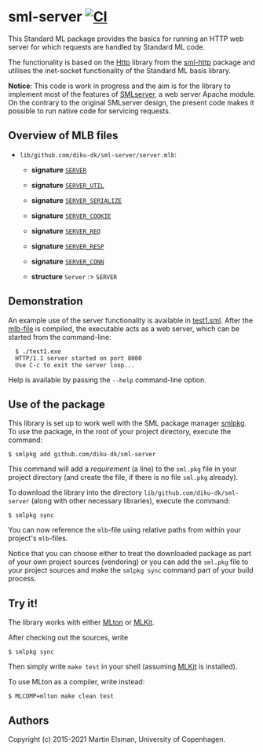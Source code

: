 # sml-server [![CI](https://github.com/diku-dk/sml-server/workflows/CI/badge.svg)](https://github.com/diku-dk/sml-server/actions)

This Standard ML package provides the basics for running an HTTP web
server for which requests are handled by Standard ML code.

The functionality is based on the
[Http](https://github.com/diku-dk/sml-http/blob/main/lib/github.com/diku-dk/sml-http/http.sig)
library from the [sml-http](https://github.com/diku-dk/sml-http)
package and utilises the inet-socket functionality of the Standard ML
basis library.

__Notice__: This code is work in progress and the aim is for the
library to implement most of the features of [SMLserver](http://smlserver.org), a web
server Apache module. On the contrary to the original SMLserver
design, the present code makes it possible to run native code for
servicing requests.

## Overview of MLB files

- `lib/github.com/diku-dk/sml-server/server.mlb`:

  - **signature** [`SERVER`](lib/github.com/diku-dk/sml-server/server.sig)

  - **signature** [`SERVER_UTIL`](lib/github.com/diku-dk/sml-server/server-util.sig)

  - **signature** [`SERVER_SERIALIZE`](lib/github.com/diku-dk/sml-server/server-serialize.sig)

  - **signature** [`SERVER_COOKIE`](lib/github.com/diku-dk/sml-server/server-cookie.sig)

  - **signature** [`SERVER_REQ`](lib/github.com/diku-dk/sml-server/server-req.sig)

  - **signature** [`SERVER_RESP`](lib/github.com/diku-dk/sml-server/server-resp.sig)

  - **signature** [`SERVER_CONN`](lib/github.com/diku-dk/sml-server/server-conn.sig)

  - **structure** `Server` :> `SERVER`

## Demonstration

An example use of the server functionality is available in
[test1.sml](lib/github.com/diku-dk/sml-server/test/test1.sml). After
the [mlb-file](lib/github.com/diku-dk/sml-server/test/test1.mlb) is
compiled, the executable acts as a web server, which can be started
from the command-line:

```
  $ ./test1.exe
  HTTP/1.1 server started on port 8000
  Use C-c to exit the server loop...
```

Help is available by passing the `--help` command-line option.

## Use of the package

This library is set up to work well with the SML package manager
[smlpkg](https://github.com/diku-dk/smlpkg).  To use the package, in
the root of your project directory, execute the command:

```
$ smlpkg add github.com/diku-dk/sml-server
```

This command will add a _requirement_ (a line) to the `sml.pkg` file in your
project directory (and create the file, if there is no file `sml.pkg`
already).

To download the library into the directory
`lib/github.com/diku-dk/sml-server` (along with other necessary
libraries), execute the command:

```
$ smlpkg sync
```

You can now reference the `mlb`-file using relative paths from within
your project's `mlb`-files.

Notice that you can choose either to treat the downloaded package as
part of your own project sources (vendoring) or you can add the
`sml.pkg` file to your project sources and make the `smlpkg sync`
command part of your build process.

## Try it!

The library works with either [MLton](http://mlton.org) or
[MLKit](http://elsman.com/mlkit/).

After checking out the sources, write

    $ smlpkg sync

Then simply write `make test` in your shell (assuming
[MLKit](http://elsman.com/mlkit/) is installed).

To use MLton as a compiler, write instead:

    $ MLCOMP=mlton make clean test

## Authors

Copyright (c) 2015-2021 Martin Elsman, University of Copenhagen.
